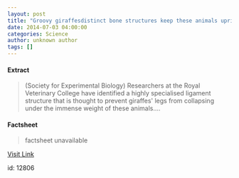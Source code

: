 ```yaml
---
layout: post
title: "Groovy giraffesdistinct bone structures keep these animals upright"
date: 2014-07-03 04:00:00
categories: Science
author: unknown author
tags: []
---
```



#### Extract
>(Society for Experimental Biology) Researchers at the Royal Veterinary College have identified a highly specialised ligament structure that is thought to prevent giraffes' legs from collapsing under the immense weight of these animals....

#### Factsheet
>factsheet unavailable

[Visit Link](http://www.eurekalert.org/pub_releases/2014-07/sfeb-ggd070314.php)

id:   12806
